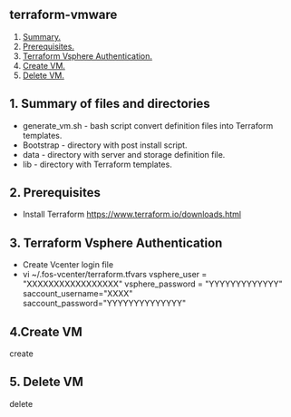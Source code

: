 ## terraform-vmware

1. [ Summary. ](#desc)
2. [ Prerequisites. ](#pre)
3. [ Terraform Vsphere Authentication. ](#authentication)
4. [ Create VM. ](#create)
5. [ Delete VM. ](#delete)

<a name="desc"></a>
## 1. Summary of files and directories
* generate_vm.sh - bash script convert definition files into Terraform templates.
* Bootstrap - directory with post install script.
* data - directory with server and storage definition file.
* lib - directory with Terraform templates.

<a name="pre"></a>
## 2. Prerequisites
* Install Terraform https://www.terraform.io/downloads.html

<a name="authentication"></a>
## 3. Terraform Vsphere Authentication
- Create Vcenter login file
- vi ~/.fos-vcenter/terraform.tfvars
vsphere_user = "XXXXXXXXXXXXXXXXX"
vsphere_password = "YYYYYYYYYYYYY"
saccount_username="XXXX"
saccount_password="YYYYYYYYYYYYYY"

<a name="create"></a>
## 4.Create VM

create

<a name="delete"></a>
## 5. Delete VM

delete
